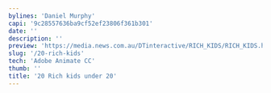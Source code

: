 ```yaml
---
bylines: 'Daniel Murphy'
capi: '9c28557636ba9cf52ef23806f361b301'
date: ''
description: ''
preview: 'https://media.news.com.au/DTinteractive/RICH_KIDS/RICH_KIDS.html'
slug: '/20-rich-kids'
tech: 'Adobe Animate CC'
thumb: ''
title: '20 Rich kids under 20'
---
```

